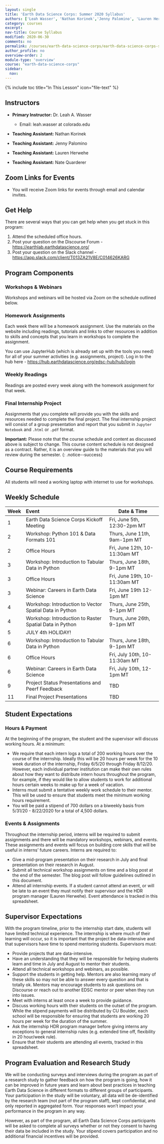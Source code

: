 ```yaml
---
layout: single
title: 'Earth Data Science Corps: Summer 2020 Syllabus'
authors: ['Leah Wasser', 'Nathan Korinek','Jenny Palomino', 'Lauren Herwehe', 'Nate Quarderer']
category: courses
excerpt:
nav-title: Course Syllabus
modified: 2020-06-30
comments: no
permalink: /courses/earth-data-science-corps/earth-data-science-corps-syllabus/
author_profile: no
overview-order: 2
module-type: 'overview'
course: "earth-data-science-corps"
sidebar:
  nav:
---
```

{% include toc title="In This Lesson" icon="file-text" %}

<div class='notice--success' markdown="1">

## Instructors

* **Primary Instructor:** Dr. Leah A. Wasser
    * Email: leah.wasser at colorado.edu
    
* **Teaching Assistant:** Nathan Korinek
* **Teaching Assistant:** Jenny Palomino
* **Teaching Assistant:** Lauren Herwehe
* **Teaching Assistant:** Nate Quarderer

## Zoom Links for Events

* You will receive Zoom links for events through email and calendar invites.

</div>

## Get Help

There are several ways that you can get help when you get stuck in this program:

1. Attend the scheduled office hours.
2. Post your question on the Discourse Forum - https://earthlab.earthdatascience.org/
3. Post your question on the Slack channel - https://app.slack.com/client/T013ZA21V8E/C014626KARG

## Program Components

### Workshops & Webinars
Workshops and webinars will be hosted via Zoom on the schedule outlined below.

### Homework Assignments

Each week there will be a homework assignment. Use the materials on the website
including readings, tutorials and links to other resources in addition to skills
and concepts that you learn in workshops to complete the assignment.

You can use JupyterHub (which is already set up with the tools you need) for all of your summer activities (e.g. assignments, project). Log in to the hub here - https://hub.earthdatascience.org/edsc-hub/hub/login

### Weekly Readings

Readings are posted every week along with the homework assignment for that week.

### Final Internship Project

Assignments that you complete will provide you with the skills and resources needed
to complete the final project. The final internship project will consist of a group presentation
and report that you submit in `Jupyter Notebook` and `.html` or `.pdf` format.

<i fa fa-star></i>**Important:** Please note that the course schedule and content as discussed above
is subject to change. This course content schedule is not designed as a
contract. Rather, it is
an overview guide to the materials that you will review during the semester.
{: .notice--success}

## Course Requirements

All students will need a working laptop with internet to use for workshops.

## Weekly Schedule

| Week | Event | Date & Time |
|---|:---|---|
| 1 | Earth Data Science Corps Kickoff Meeting | Fri, June 5th, 12:30-2pm MT |
| 2 | Workshop: Python 101 & Data Formats 101 | Thurs, June 11th, 9am-1pm MT |
| 2 | Office Hours | Fri, June 12th, 10-11:30am MT |
| 3 | Workshop: Introduction to Tabular Data in Python | Thurs, June 18th, 9-1pm MT |
| 3 | Office Hours | Fri, June 19th, 10-11:30am MT |
| 3 | Webinar: Careers in Earth Data Science | Fri, June 19th 12-1pm MT |
| 4 | Workshop: Introduction to Vector Spatial Data in Python | Thurs, June 25th, 9-1pm MT | 
| 4 | Workshop: Introduction to Raster Spatial Data in Python | Thurs, June 26th, 9-1pm MT | 
| 5 | JULY 4th HOLIDAY! | |
| 6 | Workshop: Introduction to Tabular Data in Python | Thurs, June 18th, 9-1pm MT |
| 6 | Office Hours | Fri, July 10th, 10-11:30am MT |
| 6 | Webinar: Careers in Earth Data Science | Fri, July 10th, 12-1pm MT |
| 9 | Project Status Presentations and Peerf Feedback | TBD |
| 11 | Final Project Presentations| TBD |


## Student Expectations
### Hours & Payment
At the beginning of the program, the student and the supervisor will discuss working hours. At a minimum:
* We require that each intern logs a total of 200 working hours over the course of the internship. Ideally this will be 20 hours per week for the 10 week duration of the internship, Friday 6/5/20 through Friday 8/12/20. However, each individual partner institution can make their own rules about how they want to distribute intern hours throughout the program, for example, if they would like to allow students to work for additional hours certain weeks to make up for a week of vacation.
* Interns must submit a tentative weekly work schedule to their mentor. This will be used to ensure that students meet the minimum working hours requirement.
* You will be paid a stipend of 700 dollars on a biweekly basis from 5/31/20 - 8/22/2020 for a total of 4,500 dollars.

### Events & Assignments
Throughout the internship period, interns will be required to submit assignments and there will be mandatory workshops, webinars, and events. These assignments and events will focus on building core skills that will be useful in interns’ future careers. Interns are required to:
* Give a mid-program presentation on their research in July and final presentation on their research in August.
* Submit all technical workshop assignments on time and a blog post at the end of the semester. The blog post will follow guidelines outlined in this document.
* Attend all internship events. If a student cannot attend an event, or will be late to an event they must notify their supervisor and the HDR program manager (Lauren Herwehe). Event attendance is tracked in this spreadsheet.

## Supervisor Expectations
With the program timeline, prior to the internship start date, students will have limited technical experience. The internship is where much of their learning will occur, so it is important that the project be data-intensive and that supervisors have time to spend mentoring students. Supervisors must:
* Provide projects that are data-intensive.
* Have an understanding that they will be responsible for helping students learn and time in July and August to mentor their students. 
* Attend all technical workshops and webinars, as possible.
* Support the students in getting help. Mentors are also learning many of these skills so may not be able to answer every question and that is totally ok. Mentors may encourage students to ask questions on Discourse or reach out to another EDSC mentor or peer when they run into issues.
* Meet with interns at least once a week to provide guidance. 
* Discuss working hours with their students on the outset of the program. While the stipend payments will be distributed by CU Boulder, each school will be responsible for ensuring that students are working 20 hours per week for the duration of the summer.
* Ask the internship HDR program manager before giving interns any exceptions to general internship rules (e.g. extended time off, flexibility in 20 hour/week rule).
* Ensure that their students are attending all events, tracked in this spreadsheet.

## Program Evaluation and Research Study
We will be conducting surveys and interviews during the program as part of a research study to gather feedback on how the program is going, how it can be improved in future years and learn about best practices in teaching Earth Data Science in different formats to different groups of participants. Your participation in the study will be voluntary, all data will be de-identified by the research team (not part of the program staff), kept confidential, and only reported in aggregated form. Your responses won’t impact your performance in the program in any way.

However, as part of the program, all Earth Data Science Corps participants will be asked to complete all surveys whether or not they consent to having their data be included in the study. Your stipend covers participation and no additional financial incentives will be provided.


